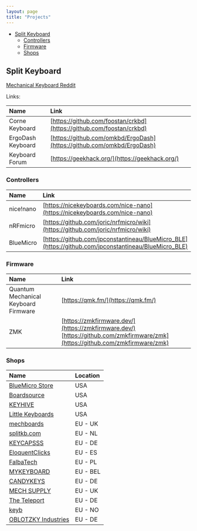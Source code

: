 ```yaml
---
layout: page
title: "Projects"
---
```


- [Split Keyboard](#split-keyboard)
  - [Controllers](#controllers)
  - [Firmware](#firmware)
  - [Shops](#shops)

## Split Keyboard   

[Mechanical Keyboard Reddit](https://www.reddit.com/r/mechmarket/)

Links:

| Name              | Link                                                                   |
| :---------------- | :--------------------------------------------------------------------- |
| Corne Keyboard    | [https://github.com/foostan/crkbd](https://github.com/foostan/crkbd)   |
| ErgoDash Keyboard | [https://github.com/omkbd/ErgoDash](https://github.com/omkbd/ErgoDash) |
| Keyboard Forum    | [https://geekhack.org/](https://geekhack.org/)                         |

### Controllers

| Name      | Link                                                                                                 |
| :-------- | :--------------------------------------------------------------------------------------------------- |
| nice!nano | [https://nicekeyboards.com/nice-nano](https://nicekeyboards.com/nice-nano)                           |
| nRFmicro  | [https://github.com/joric/nrfmicro/wiki](https://github.com/joric/nrfmicro/wiki)                     |
| BlueMicro | [https://github.com/jpconstantineau/BlueMicro_BLE](https://github.com/jpconstantineau/BlueMicro_BLE) |

### Firmware

| Name                                 | Link                                                                                                                             |
| :----------------------------------- | :------------------------------------------------------------------------------------------------------------------------------- |
| Quantum Mechanical Keyboard Firmware | [https://qmk.fm/](https://qmk.fm/)                                                                                               |
| ZMK                                  | [https://zmkfirmware.dev/](https://zmkfirmware.dev/)<br>[https://github.com/zmkfirmware/zmk](https://github.com/zmkfirmware/zmk) |

### Shops

| Name                                                 | Location |
| :--------------------------------------------------- | :------- |
| [BlueMicro Store](https://store.jpconstantineau.com) | USA      |
| [Boardsource](https://boardsource.xyz)               | USA      |
| [KEYHIVE](https://keyhive.xyz)                       | USA      |
| [Little Keyboards](https://www.littlekeyboards.com)  | USA      |
| [mechboards](https://mechboards.co.uk)               | EU - UK  |
| [splitkb.com](https://splitkb.com)                   | EU - NL  |
| [KEYCAPSSS](https://keycapsss.com/)                  | EU - DE  |
| [EloquentClicks](https://www.eloquentclicks.com/)    | EU - ES  |
| [FalbaTech](https://falba.tech/)                     | EU - PL  |
| [MYKEYBOARD](https://mykeyboard.eu/)                 | EU - BEL |
| [CANDYKEYS](https://www.candykeys.com/)              | EU - DE  |
| [MECH SUPPLY](http://www.mechsupply.co.uk/)          | EU - UK  |
| [The Teleport](https://www.theteleport.de/)          | EU - DE  |
| [keyb](https://keyb.no/)                             | EU - NO  |
| [OBLOTZKY Industries](https://oblotzky.industries/)  | EU - DE  |
